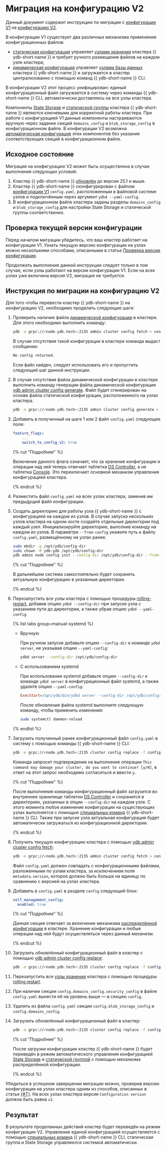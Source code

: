 # Миграция на конфигурацию V2

Данный документ содержит инструкцию по миграции с [конфигурации V1](../../configuration-management/configuration-v1/config-overview.md) на [конфигурацию V2](../../configuration-management/configuration-v2/config-overview.md).

В конфигурации V1 существует два различных механизма применения конфигурационных файлов:

- [статическая конфигурация](../../configuration-management/configuration-v2/config-overview.md#static-config) управляет [узлами хранения](../../../concepts/glossary.md#storage-node) кластера {{ ydb-short-name }} и требует ручного размещения файлов на каждом узле кластера;
- [динамическая конфигурация](../../configuration-management/configuration-v2/config-overview.md#dynamic-config) управляет [узлами базы данных](../../../concepts/glossary.md#database-node) кластера {{ ydb-short-name }} и загружается в кластер централизованно с помощью команд {{ ydb-short-name }} CLI.

В конфигурации V2 этот процесс унифицирован: единый конфигурационный файл загружается в систему через команды {{ ydb-short-name }} CLI, автоматически доставляясь на все узлы кластера.

Компоненты [State Storage](../../../concepts/glossary.md#state-storage) и [статической группы](../../../concepts/glossary.md#static-group) кластера {{ ydb-short-name }} являются ключевыми для корректной работы кластера. При работе с конфигурацией V1 данные компоненты настраиваются вручную через задание секций `domains_config` и `blob_storage_config` в конфигурационном файле.
В конфигурации V2 возможна [автоматическая конфигурация](../../configuration-management/configuration-v2/config-overview.md) этих компонентов без указания соответствующих секций в конфигурационном файле.

## Исходное состояние

Миграция на конфигурацию V2 может быть осуществлена в случае выполнения следующих условий:

1. Кластер {{ ydb-short-name }} [обновлён](../../deployment-options/manual/update-executable.md) до версии 25.1 и выше.
1. Кластер {{ ydb-short-name }} сконфигурирован с файлом [конфигурации V1](../../configuration-management/configuration-v2/config-overview.md#static-config) `config.yaml`, расположенным в файловой системе узлов и подключённым через аргумент `ydbd --yaml-config`.
1. В конфигурационном файле кластера заданы разделы `domains_config` и `blob_storage_config` для настройки State Storage и статической группы соответственно.

## Проверка текущей версии конфигурации

Перед началом миграции убедитесь, что ваш кластер работает на конфигурации V1. Узнать текущую версию конфигурации на узлах можно несколькими способами, описанными в статье [Проверка версии конфигурации](../configuration-management/check-config-version.md).

Продолжать выполнение данной инструкции следует только в том случае, если узлы работают на версии конфигурации V1. Если на всех узлах уже включена версия V2, миграция не требуется.

## Инструкция по миграции на конфигурацию V2

Для того чтобы перевести кластер {{ ydb-short-name }} на конфигурацию V2, необходимо проделать следующие шаги:

1. Проверить наличие файла [динамической конфигурации](../../configuration-management/configuration-v2/config-overview.md#dynamic-config) в кластере. Для этого необходимо выполнить команду:

    ```bash
    ydb -e grpc://<node.ydb.tech>:2135 admin cluster config fetch > config.yaml
    ```

    В случае отсутствия такой конфигурации в кластере команда выдаст сообщение:

    ```bash
    No config returned.
    ```

    Если файл найден, следует использовать его и пропустить следующий шаг данной инструкции.

2. В случае отсутствия файла динамической конфигурации в кластере выполнить команду генерации файла динамической конфигурации [ydb admin cluster config generate](../../../reference/ydb-cli/commands/configuration/cluster/generate.md). Файл будет сгенерирован на основе файла статической конфигурации, расположенного на узлах кластера.

    ```bash
    ydb -e grpc://<node.ydb.tech>:2135 admin cluster config generate > config.yaml
    ```

3. Добавить в полученный на шаге 1 или 2 файл `config.yaml` следующее поле:

    ```yaml
    feature_flags:
        ...
        switch_to_config_v2: true
    ```

    {% cut "Подробнее" %}

    Включение данного флага означает, что за хранение конфигурации и операции над ней теперь отвечает таблетка [DS Controller](../../../concepts/glossary.md#ds-controller), а не таблетка [Console](../../../concepts/glossary.md#console). Это переключает основной механизм управления конфигурацией кластера.

    {% endcut %}

4. Разместить файл `config.yaml` на всех узлах кластера, заменив им предыдущий файл конфигурации.

5. Создать директорию для работы узла {{ ydb-short-name }} с конфигурацией на каждом из узлов. В случае запуска нескольких узлов кластера на одном хосте создайте отдельные директории под каждый узел. Инициализируйте директорию, выполнив команду на каждом из узлов. В параметре `--from-config` укажите путь к файлу `config.yaml`, размещённому на узлах ранее.

    ```bash
    sudo mkdir -p /opt/ydb/config-dir
    sudo chown -R ydb:ydb /opt/ydb/config-dir
    ydb admin node config init --config-dir /opt/ydb/config-dir --from-config /opt/ydb/cfg/config.yaml
    ```

    {% cut "Подробнее" %}

    В дальнейшем система самостоятельно будет сохранять актуальную конфигурацию в указанные директории.

    {% endcut %}

6. Перезапустить все узлы кластера с помощью процедуры [rolling-restart](../../../maintenance/manual/node_restarting.md), добавив опцию `ydbd --config-dir` при запуске узла с указанием пути до директории, а также убрав опцию `ydbd --yaml-config`.

    {% list tabs group=manual-systemd %}

    - Вручную

        При ручном запуске добавьте опцию `--config-dir` к команде `ydbd server`, не указывая опцию `--yaml-config`:

        ```bash
        ydbd server --config-dir /opt/ydb/config-dir
        ```

    - С использованием systemd

        При использовании systemd добавьте опцию `--config-dir` к команде `ydbd server` в конфигурационный файл systemd, а также удалите опцию `--yaml-config`:

        ```ini
        ExecStart=/opt/ydb/bin/ydbd server --config-dir /opt/ydb/config-dir
        ```

        После обновления файла systemd выполните следующую команду, чтобы применить изменения:

        ```bash
        sudo systemctl daemon-reload
        ```

    {% endlist %}

7. Загрузить полученный ранее конфигурационный файл `config.yaml` в систему с помощью команды {{ ydb-short-name }} CLI:

    ```bash
    ydb -e grpc://<node.ydb.tech>:2135 cluster config replace -f config.yaml
    ```

    Команда запросит подтверждение на выполнение операции `This command may damage your cluster, do you want to continue? [y/N]`, в ответ на этот запрос необходимо согласиться и ввести `y`.

    {% cut "Подробнее" %}

    После выполнения команды конфигурационный файл загрузится во внутреннее хранилище таблетки [DS Controller](../../../concepts/glossary.md#ds-controller) и сохранится в директориях, указанных в опции `--config-dir` на каждом узле. С этого момента любое изменение конфигурации на существующих узлах выполняется с помощью [специальных команд](../configuration-v2/update-config.md) {{ ydb-short-name }} CLI. Также при запуске узла актуальная конфигурация будет автоматически загружаться из конфигурационной директории.

    {% endcut %}

8. Получить текущую конфигурацию кластера с помощью [ydb admin cluster config fetch](../../../reference/ydb-cli/commands/configuration/cluster/fetch.md):

    ```bash
    ydb -e grpc://<node.ydb.tech>:2135 admin cluster config fetch > config.yaml
    ```

    Файл `config.yaml` должен совпадать с конфигурационными файлами, разложенными по узлам кластера, за исключением поля `metadata.version`, которое должно быть больше на единицу по сравнению с версией на узлах кластера.

9. Добавить в `config.yaml` в разделе `config` следующий блок:

    ```yaml
    self_management_config:
      enabled: true
    ```

    {% cut "Подробнее" %}

    Данная секция отвечает за включение механизма [распределённой конфигурации](../../../concepts/glossary.md#distributed-configuration) в кластере. Хранение конфигурации и любые операции над ней будут осуществляться через данный механизм.

    {% endcut %}

10. Загрузить обновлённый конфигурационный файл в кластер с помощью [ydb admin cluster config replace](../../../reference/ydb-cli/commands/configuration/cluster/replace.md):

    ```bash
    ydb -e grpc://<node.ydb.tech>:2135 cluster config replace -f config.yaml
    ```

11. Перезапустить все [узлы хранения](../../../concepts/glossary.md#storage-node) кластера с помощью процедуры [rolling restart](../../../reference/ydbops/rolling-restart-scenario.md).

12. При наличии секции `config.domains_config.security_config` в файле `config.yaml` вынести её на уровень выше — в секцию `config`.

13. Удалить из файла `config.yaml` секции `config.blob_storage_config` и `config.domains_config`.

14. Загрузить обновлённый конфигурационный файл в кластер:

    ```bash
    ydb -e grpc://<node.ydb.tech>:2135 cluster config replace -f config.yaml
    ```

    {% cut "Подробнее" %}

    После загрузки конфигурации кластер {{ ydb-short-name }} будет переведён в режим автоматического управления конфигурацией [State Storage](../../../reference/configuration/index.md#domains-state) и [статической группой](../../../reference/configuration/index.md#blob_storage_config) с помощью механизма распределённой конфигурации.

    {% endcut %}

Убедиться в успешном завершении миграции можно, проверив версию конфигурации на узлах кластера одним из способов, описанных в статье [{#T}](../check-config-version.md). На всех узлах кластера версия `Configuration version` должна быть равна `v2`.

## Результат

В результате проделанных действий кластер будет переведён на режим конфигурации V2. Управление единой конфигурацией осуществляется с помощью [специальных команд](../configuration-v2/update-config.md) {{ ydb-short-name }} CLI, статическая группа и State Storage управляются системой автоматически.
